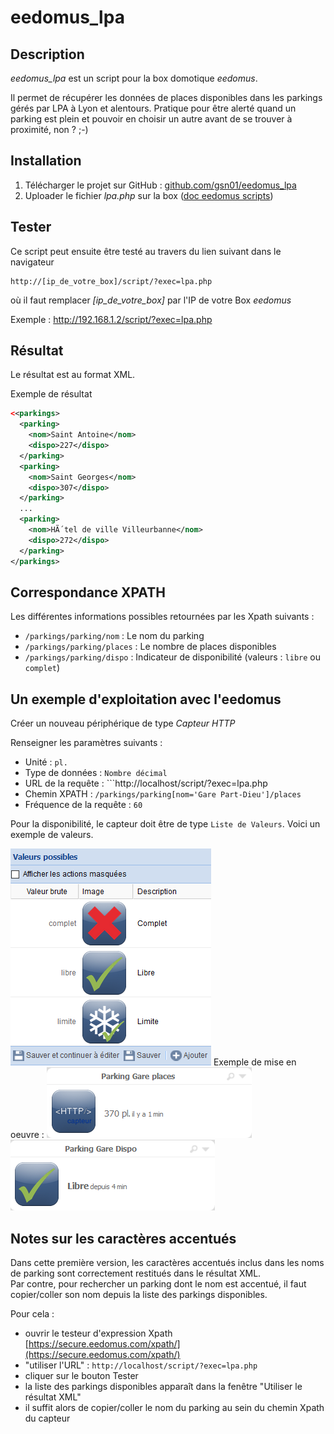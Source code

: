 # eedomus_lpa
## Description
*eedomus_lpa* est un script pour la box domotique *eedomus*.

Il permet de récupérer les données de places disponibles dans les parkings gérés par LPA à Lyon et alentours.
Pratique pour être alerté quand un parking est plein et pouvoir en choisir un autre avant de se trouver à proximité, non ? ;-)


## Installation
1. Télécharger le projet sur GitHub : [github.com/gsn01/eedomus_lpa](https://github.com/gsn01/eedomus_lpa/archive/master.zip)
1. Uploader le fichier *lpa.php* sur la box ([doc eedomus scripts](http://doc.eedomus.com/view/Scripts#Script_HTTP_sur_la_box_eedomus))

## Tester
Ce script peut ensuite être testé au travers du lien suivant dans le navigateur

	http://[ip_de_votre_box]/script/?exec=lpa.php

où il faut remplacer *[ip_de_votre_box]* par l'IP de votre Box *eedomus*

Exemple :	http://192.168.1.2/script/?exec=lpa.php

## Résultat
Le résultat est au format XML.

Exemple de résultat
```xml
<<parkings>
  <parking>
    <nom>Saint Antoine</nom>
    <dispo>227</dispo>
  </parking>
  <parking>
    <nom>Saint Georges</nom>
    <dispo>307</dispo>
  </parking>
  ...
  <parking>
    <nom>HÃ´tel de ville Villeurbanne</nom>
    <dispo>272</dispo>
  </parking>
</parkings>
```

## Correspondance XPATH

Les différentes informations possibles retournées par les Xpath suivants :

- ```/parkings/parking/nom``` : Le nom du parking
- ```/parkings/parking/places``` : Le nombre de places disponibles
- ```/parkings/parking/dispo``` : Indicateur de disponibilité (valeurs : ```libre``` ou ```complet```)

## Un exemple d'exploitation avec l'eedomus

Créer un nouveau périphérique de type *Capteur HTTP*

Renseigner les paramètres suivants :

- Unité : ```pl.```
- Type de données : ```Nombre décimal```
- URL de la requête : ```http://localhost/script/?exec=lpa.php
- Chemin XPATH : ```/parkings/parking[nom='Gare Part-Dieu']/places```
- Fréquence de la requête : ```60```

Pour la disponibilité, le capteur doit être de type ```Liste de Valeurs```. Voici un exemple de valeurs.

![valeurs](valeurs.png "Valeurs")
Exemple de mise en oeuvre :
![places](places.png "Places") ![dispo](dispo.png "dispo")

## Notes sur les caractères accentués

Dans cette première version, les caractères accentués inclus dans les noms de parking sont correctement restitués dans le résultat XML. <br>
Par contre, pour rechercher un parking dont le nom est accentué, il faut copier/coller son nom depuis la liste des parkings disponibles.

Pour cela :
- ouvrir le testeur d'expression Xpath [https://secure.eedomus.com/xpath/](https://secure.eedomus.com/xpath/)
- "utiliser l'URL" : ```http://localhost/script/?exec=lpa.php```
- cliquer sur le bouton Tester
- la liste des parkings disponibles apparaît dans la fenêtre "Utiliser le résultat XML"
- il suffit alors de copier/coller le nom du parking au sein du chemin Xpath du capteur

